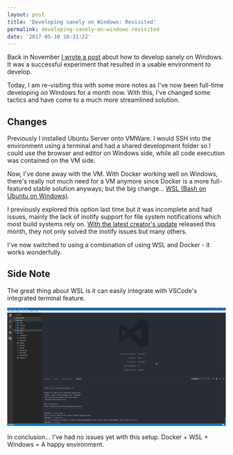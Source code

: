 ```yaml
---
layout: post
title: 'Developing sanely on Windows: Revisited'
permalink: developing-sanely-on-windows-revisited
date: '2017-05-10 10:31:22'
---
```


Back in November [I wrote a post](/developing-sanely-on-windows) about how to develop sanely on Windows. It was a successful experiment that resulted in a usable environment to develop.

Today, I am re-visiting this with some more notes as I've now been full-time developing on Windows for a month now. With this, I've changed some tactics and have come to a much more streamlined solution.

## Changes

Previously I installed Ubuntu Server onto VMWare. I would SSH into the environment using a terminal and had a shared development folder so I could use the browser and editor on Windows side, while all code execution was contained on the VM side.

Now, I've done away with the VM. With Docker working well on Windows, there's really not much need for a VM anymore since Docker is a more full-featured stable solution anyways; but the big change... [WSL (Bash on Ubuntu on Windows)](https://msdn.microsoft.com/en-us/commandline/wsl/about).

I previously explored this option last time but it was incomplete and had issues, mainly the lack of inotify support for file system notifications which most build systems rely on. [With the latest creator's update](https://blogs.msdn.microsoft.com/wsl/2017/04/18/file-system-improvements-to-the-windows-subsystem-for-linux/) released this month, they not only solved the inotify issues but many others.

I've now switched to using a combination of using WSL and Docker - it works wonderfully.

## Side Note

The great thing about WSL is it can easily integrate with VSCode's integrated terminal feature.

[![VS Code with WSL](/assets/images/0000/vs-code-wsl.png)](/assets/images/0000/vs-code-wsl.png)

In conclusion... I've had no issues yet with this setup. Docker + WSL + Windows = A happy environment.
